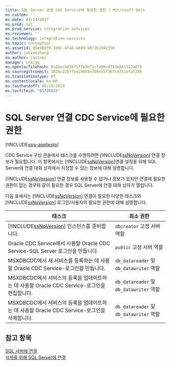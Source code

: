 ```yaml
---
title: SQL Server 연결 CDC Service에 필요한 권한 | Microsoft Docs
ms.custom: ''
ms.date: 03/14/2017
ms.prod: sql
ms.prod_service: integration-services
ms.reviewer: ''
ms.technology: integration-services
ms.topic: conceptual
ms.assetid: d9e968f9-180c-4fa0-a849-98f2b1942330
author: janinezhang
ms.author: janinez
manager: craigg
ms.openlocfilehash: 0c84ecb01675ffe9e71cfe90cd713e841512a0fb
ms.sourcegitcommit: 3026c22b7fba19059a769ea5f367c4f51efaf286
ms.translationtype: HT
ms.contentlocale: ko-KR
ms.lasthandoff: 06/15/2019
ms.locfileid: "65728525"
---
```

# <a name="sql-server-connection-required-permissions-for-the-cdc-service"></a>SQL Server 연결 CDC Service에 필요한 권한

[!INCLUDE[ssis-appliesto](../../includes/ssis-appliesto-ssvrpluslinux-asdb-asdw-xxx.md)]


  CDC Service 구성 콘솔에서 태스크를 수행하려면 [!INCLUDE[ssNoVersion](../../includes/ssnoversion-md.md)] 연결 정보가 필요합니다. 이 항목에서는 [!INCLUDE[ssNoVersion](../../includes/ssnoversion-md.md)]연결 설정을 위해 SQL Server에 연결 대화 상자에서 지정할 수 있는 정보에 대해 설명합니다.  
  
 [!INCLUDE[ssNoVersion](../../includes/ssnoversion-md.md)] 연결 정보를 사용할 수 없거나 정보가 있지만 연결에 필요한 권한이 없는 경우와 같이 필요한 경우 SQL Server에 연결 대화 상자가 열립니다.  
  
 다음 표에서는 [!INCLUDE[ssNoVersion](../../includes/ssnoversion-md.md)] 연결이 필요한 다양한 태스크와 [!INCLUDE[ssNoVersion](../../includes/ssnoversion-md.md)] 로그인/사용자의 필요한 권한에 대해 설명합니다.  
  
|태스크|최소 권한|  
|----------|-------------------------|  
|[!INCLUDE[ssNoVersion](../../includes/ssnoversion-md.md)] 인스턴스를 준비합니다.|`dbcreator` 고정 서버 역할|  
|Oracle CDC Service에서 사용할 Oracle CDC Service-SQL Server 로그인을 만듭니다.|`public` 고정 서버 역할|  
|MSXDBCDC에서 새 서비스를 등록하는 데 사용할 Oracle CDC Service-로그인을 만듭니다.|`db_datareader` 및 `db_datawriter` 역할|  
|MSXDBCDC에서 서비스의 등록을 업데이트하는 데 사용할 Oracle CDC Service-로그인을 편집합니다.|`db_datareader` 및 `db_datawriter` 역할|  
|MSXDBCDC에서 서비스의 등록을 업데이트하는 데 사용할 Oracle CDC Service-로그인을 삭제합니다.|`db_datareader` 및 `db_datawriter` 역할|  
  
## <a name="see-also"></a>참고 항목  
 [SQL 서버에 연결](../../integration-services/change-data-capture/connection-to-sql-server.md)   
 [삭제를 위해 SQL Server에 연결](../../integration-services/change-data-capture/connection-to-sql-server-for-delete.md)  
  
  
